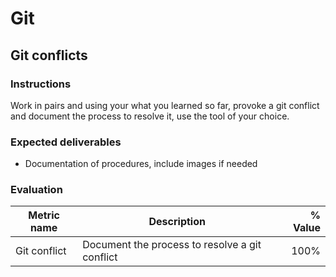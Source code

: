 # Git
## Git conflicts

### Instructions
Work in pairs and using your what you learned so far, provoke a git conflict and document the process to resolve it, use the tool of your choice.


### Expected deliverables
- Documentation of procedures, include images if needed



### Evaluation

| Metric name | Description | % Value |
| ----------- |-------------| -------:|
| Git conflict   | Document the process to resolve a git conflict | 100% |
